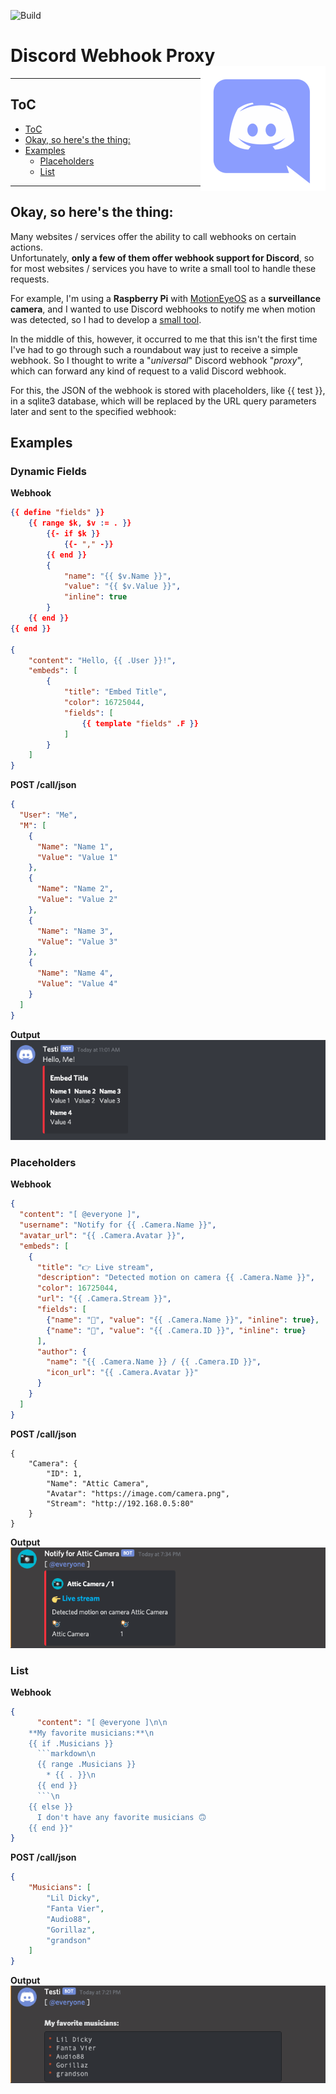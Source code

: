 ![Build](https://github.com/darmiel/discord-webhook-proxy/workflows/Build/badge.svg)

# Discord Webhook Proxy<img src="./web/static/img/discord.png" align="right" width=200 height=200>

---

## ToC
- [ToC](#toc)
- [Okay, so here's the thing:](#okay-so-heres-the-thing)
- [Examples](#examples)
  - [Placeholders](#placeholders)
  - [List](#list)

---

## Okay, so here's the thing:

Many websites / services offer the ability to call webhooks on certain actions.  
Unfortunately, **only a few of them offer webhook support for Discord**, so for most websites / services you have to write a small tool to handle these requests.

For example, I'm using a **Raspberry Pi** with [MotionEyeOS](https://github.com/ccrisan/motioneyeos) as a **surveillance camera**, and I wanted to use Discord webhooks to notify me when motion was detected, so I had to develop a [small tool](https://github.com/darmiel/gomera).

In the middle of this, however, it occurred to me that this isn't the first time I've had to go through such a roundabout way just to receive a simple webhook. So I thought to write a "*universal*" Discord webhook "*proxy*", which can forward any kind of request to a valid Discord webhook.

For this, the JSON of the webhook is stored with placeholders, like {{ test }}, in a sqlite3 database, which will be replaced by the URL query parameters later and sent to the specified webhook:

## Examples
### Dynamic Fields
**Webhook**
```json
{{ define "fields" }}
    {{ range $k, $v := . }}
        {{- if $k }}
            {{- "," -}}
        {{ end }}
        {
            "name": "{{ $v.Name }}",
            "value": "{{ $v.Value }}",
            "inline": true
        }
    {{ end }}
{{ end }}

{
    "content": "Hello, {{ .User }}!",
    "embeds": [
        {
            "title": "Embed Title",
            "color": 16725044,
            "fields": [
                {{ template "fields" .F }}
            ]
        }
    ]
}
```

**POST /call/json**
```json
{
  "User": "Me",
  "M": [
    {
      "Name": "Name 1",
      "Value": "Value 1"
    },
    {
      "Name": "Name 2",
      "Value": "Value 2"
    },
    {
      "Name": "Name 3",
      "Value": "Value 3"
    },
    {
      "Name": "Name 4",
      "Value": "Value 4"
    }
  ]
}
```

**Output**  
![img](web/static/img/exo3.png)

### Placeholders
**Webhook**
```json
{
  "content": "[ @everyone ]",
  "username": "Notify for {{ .Camera.Name }}",
  "avatar_url": "{{ .Camera.Avatar }}",
  "embeds": [
    {
      "title": "👉 Live stream",
      "description": "Detected motion on camera {{ .Camera.Name }}",
      "color": 16725044,
      "url": "{{ .Camera.Stream }}",
      "fields": [
        {"name": "📸", "value": "{{ .Camera.Name }}", "inline": true},
        {"name": "📸", "value": "{{ .Camera.ID }}", "inline": true}
      ],
      "author": {
        "name": "{{ .Camera.Name }} / {{ .Camera.ID }}",
        "icon_url": "{{ .Camera.Avatar }}"
      }
    }
  ]
}
```

**POST /call/json**
```
{
    "Camera": {
        "ID": 1,
        "Name": "Attic Camera",
        "Avatar": "https://image.com/camera.png",
        "Stream": "http://192.168.0.5:80"
    }
}
```

**Output**  
![img](web/static/img/exo2.png)

### List
**Webhook**
```json
{
      "content": "[ @everyone ]\n\n
    **My favorite musicians:**\n
    {{ if .Musicians }}
      ```markdown\n
      {{ range .Musicians }}
        * {{ . }}\n
      {{ end }}
      ```\n
    {{ else }}
      I don't have any favorite musicians 🙃
    {{ end }}"
}
```

**POST /call/json**
```json
{
    "Musicians": [
        "Lil Dicky",
        "Fanta Vier",
        "Audio88",
        "Gorillaz",
        "grandson"
    ]
}
```

**Output**  
![img](/web/static/img/exo1.png)
